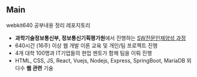 ## Main
webkit640 공부내용 정리 레포지토리


- **과학기술정보통신부, 정보통신기획평가원**에서 진행하는 [SW전문인재양성 과정](https://www.youtube.com/watch?v=-baZpE0Lv6o)
- 640시간 (16주) 이상 웹 개발 이론 교육 및 개인/팀 프로젝트 진행
- 4개 대학 100명과 IT기업들의 현업 멘토가 함께 팀을 이뤄 진행
- HTML, CSS, JS, React, Vuejs, Nodejs, Express, SpringBoot, MariaDB 외 다수 **웹 관련** 기술

